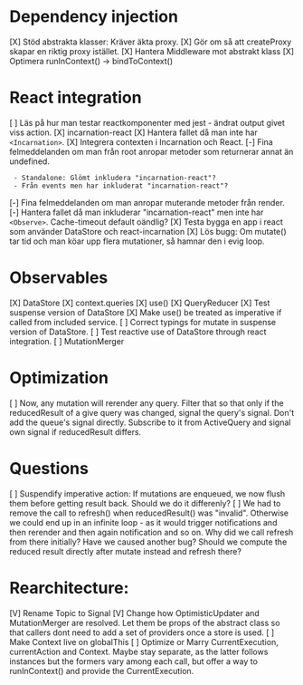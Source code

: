 # Dependency injection

[X] Stöd abstrakta klasser: Kräver äkta proxy.
[X] Gör om så att createProxy skapar en riktig proxy istället.
[X] Hantera Middleware mot abstrakt klass
[X] Optimera runInContext() -> bindToContext()

# React integration

[ ] Läs på hur man testar reactkomponenter med jest - ändrat output givet viss action.
[X] incarnation-react
[X] Hantera fallet då man inte har `<Incarnation>`.
[X] Integrera contexten i Incarnation och React.
[-] Fina felmeddelanden om man från root anropar metoder som returnerar annat än undefined.

     - Standalone: Glömt inkludera "incarnation-react"?
     - Från events men har inkluderat "incarnation-react"?

[-] Fina felmeddelanden om man anropar muterande metoder från render.
[-] Hantera fallet då man inkluderar "incarnation-react" men inte har `<Observe>`. Cache-timeout default oändlig?
[X] Testa bygga en app i react som använder DataStore och react-incarnation
[X] Lös bugg: Om mutate() tar tid och man köar upp flera mutationer, så hamnar den i evig loop.

# Observables

[X] DataStore
[X] context.queries
[X] use()
[X] QueryReducer
[X] Test suspense version of DataStore
[X] Make use() be treated as imperative if called from included service.
[ ] Correct typings for mutate in suspense version of DataStore.
[ ] Test reactive use of DataStore through react integration.
[ ] MutationMerger

# Optimization

[ ] Now, any mutation will rerender any query. Filter that so that only if the reducedResult of a give
query was changed, signal the query's signal. Don't add the queue's signal directly. Subscribe to it from ActiveQuery and signal own signal if reducedResult differs.

# Questions

[ ] Suspendify imperative action: If mutations are enqueued, we now flush them before getting result back. Should we do it differenly?
[ ] We had to remove the call to refresh() when reducedResult() was "invalid". Otherwise we could end up in an infinite loop - as it would trigger notifications and then rerender and then again notification and so on. Why did we call refresh from there initially? Have we caused another bug? Should we compute the reduced result directly after mutate instead and refresh there?

# Rearchitecture:

[V] Rename Topic to Signal
[V] Change how OptimisticUpdater and MutationMerger are resolved. Let them be props of the abstract class
so that callers dont need to add a set of providers once a store is used.
[ ] Make Context live on globalThis
[ ] Optimize or Marry CurrentExecution, currentAction and Context. Maybe stay separate, as the latter follows instances but the formers vary among each call, but offer a way to runInContext() and provide the CurrentExecution.
